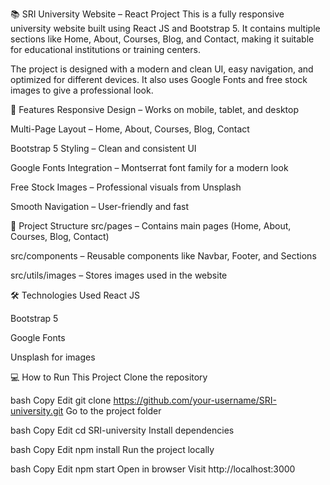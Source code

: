 📚 SRI University Website – React Project
This is a fully responsive university website built using React JS and Bootstrap 5.
It contains multiple sections like Home, About, Courses, Blog, and Contact, making it suitable for educational institutions or training centers.

The project is designed with a modern and clean UI, easy navigation, and optimized for different devices.
It also uses Google Fonts and free stock images to give a professional look.

🚀 Features
Responsive Design – Works on mobile, tablet, and desktop

Multi-Page Layout – Home, About, Courses, Blog, Contact

Bootstrap 5 Styling – Clean and consistent UI

Google Fonts Integration – Montserrat font family for a modern look

Free Stock Images – Professional visuals from Unsplash

Smooth Navigation – User-friendly and fast

📂 Project Structure
src/pages – Contains main pages (Home, About, Courses, Blog, Contact)

src/components – Reusable components like Navbar, Footer, and Sections

src/utils/images – Stores images used in the website

🛠️ Technologies Used
React JS

Bootstrap 5

Google Fonts

Unsplash for images

💻 How to Run This Project
Clone the repository

bash
Copy
Edit
git clone https://github.com/your-username/SRI-university.git
Go to the project folder

bash
Copy
Edit
cd SRI-university
Install dependencies

bash
Copy
Edit
npm install
Run the project locally

bash
Copy
Edit
npm start
Open in browser
Visit http://localhost:3000

